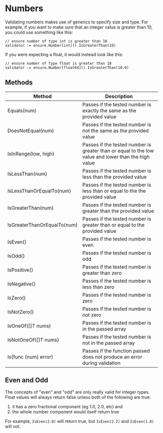 # Numbers

Validating numbers makes use of generics to specify size and type.  For example,
if you want to make sure that an integer value is greater than 10, you could use
something like this:

```
// ensure number of type int is greater than 10
validator := ensure.Number[int]().IsGreaterThan(10)
```

If you were expecting a float, it would instead look like this:

```
// ensure number of type float is greater than 10
validator := ensure.Number[float64]().IsGreaterThan(10.0)
```

## Methods

| Method                      | Description                                                                                         |
|-----------------------------|-----------------------------------------------------------------------------------------------------|
| Equals(num)                 | Passes if the tested number is exactly the same as the provided value                               |
| DoesNotEqual(num)           | Passes if the tested number is not the same as the provided value                                   |
| IsInRange(low, high)        | Passes if the tested number is greater than or equal to the low value and lower than the high value |
| IsLessThan(num)             | Passes if the tested number is less than the provided value                                         |
| IsLessThanOrEqualTo(num)    | Passes if the tested number is less than or equal to the the provided value                         |
| IsGreaterThan(num)          | Passes if the tested number is greater than the provided value                                      |
| IsGreaterThanOrEqualTo(num) | Passes if the tested number is greater than or equal to the provided value                          |
| IsEven()                    | Passes if the tested number is even                                                                 |
| IsOdd()                     | Passes if the tested number is odd                                                                  |
| IsPositive()                | Passes if the tested number is greater than zero                                                    |
| IsNegative()                | Passes if the tested number is less than zero                                                       |
| IsZero()                    | Passes if the tested number is zero                                                                 |
| IsNotZero()                 | Passes if the tested number is not zero                                                             |
| IsOneOf([]T nums)           | Passes if the tested number is in the passed array                                                  |
| IsNotOneOf([]T nums)        | Passes if the tested number is not in the passed array                                              |
| Is(func (num) error)        | Passes if the function passed does not produce an error during validation                           |

## Even and Odd

The concepts of "even" and "odd" are only really valid for integer types.  Float
values will always return false unless both of the following are true:

1) it has a zero fractional component (eg 1.0, 2.0, etc) and
2) the whole number component would itself return true

For example, `IsEven(2.0)` will return true, but `IsEven(2.2)` and `IsEven(1.0)` will not.